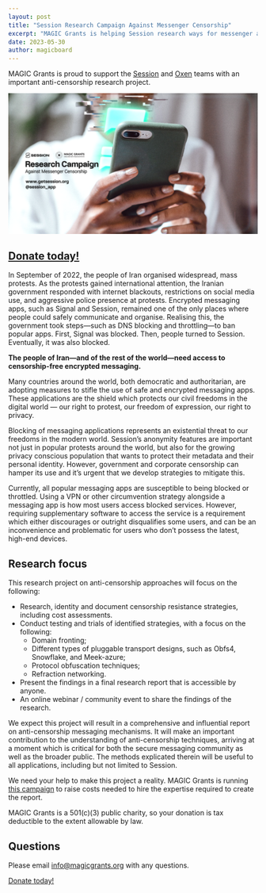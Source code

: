 ```yaml
---
layout: post
title: "Session Research Campaign Against Messenger Censorship"
excerpt: "MAGIC Grants is helping Session research ways for messenger applications to circumvent state-level censorship"
date: 2023-05-30
author: magicboard
---
```


MAGIC Grants is proud to support the [Session](https://getsession.org/) and [Oxen](https://oxen.io/) teams with an important anti-censorship research project.

[![Session Messenger Anti-Censorship Research Campaign](/img/posts/session-messenger-anti-censorship-2023-05.png)](/img/posts/session-messenger-anti-censorship-2023-05.png)

## [Donate today!](https://btcpay.magicgrants.org/apps/2WE269dC1f22266iFfs6WVoHxGJG/crowdfund)

In September of 2022, the people of Iran organised widespread, mass protests. As the protests gained international attention, the Iranian government responded with internet blackouts, restrictions on social media use, and aggressive police presence at protests. Encrypted messaging apps, such as Signal and Session, remained one of the only places where people could safely communicate and organise. Realising this, the government took steps—such as DNS blocking and throttling—to ban popular apps. First, Signal was blocked. Then, people turned to Session. Eventually, it was also blocked. 

**The people of Iran—and of the rest of the world—need access to censorship-free encrypted messaging.**

Many countries around the world, both democratic and authoritarian, are adopting measures to stifle the use of safe and encrypted messaging apps. These applications are the shield which protects our civil freedoms in the digital world — our right to protest, our freedom of expression, our right to privacy.

Blocking of messaging applications represents an existential threat to our freedoms in the modern world. Session’s anonymity features are important not just in popular protests around the world, but also for the growing privacy conscious population that wants to protect their metadata and their personal identity. However, government and corporate censorship can hamper its use and it’s urgent that we develop strategies to mitigate this.

Currently, all popular messaging apps are susceptible to being blocked or throttled. Using a VPN or other circumvention strategy alongside a messaging app is how most users access blocked services. However, requiring supplementary software to access the service is a requirement which either discourages or outright disqualifies some users, and can be an inconvenience and problematic for users who don’t possess the latest, high-end devices.

## Research focus

This research project on anti-censorship approaches will focus on the following:

* Research, identity and document censorship resistance strategies, including cost assessments.
* Conduct testing and trials of identified strategies, with a focus on the following:
  * Domain fronting;
  * Different types of pluggable transport designs, such as Obfs4, Snowflake, and Meek-azure;
  * Protocol obfuscation techniques;
  * Refraction networking.
* Present the findings in a final research report that is accessible by anyone.
* An online webinar / community event to share the findings of the research.

We expect this project  will result in a comprehensive and influential report on anti-censorship messaging mechanisms. It will make an important contribution to the understanding of anti-censorship techniques, arriving at a moment which is critical for both the secure messaging community as well as the broader public. The methods explicated therein will be useful to all applications, including but not limited to Session.

We need your help to make this project a reality. MAGIC Grants is running [this campaign](https://btcpay.magicgrants.org/apps/2WE269dC1f22266iFfs6WVoHxGJG/crowdfund) to raise costs needed to hire the expertise required to create the report.

MAGIC Grants is a 501(c)(3) public charity, so your donation is tax deductible to the extent allowable by law.

## Questions

Please email [info@magicgrants.org](mailto:info@magicgrants.org) with any questions.

[Donate today!](https://btcpay.magicgrants.org/apps/2WE269dC1f22266iFfs6WVoHxGJG/crowdfund)
